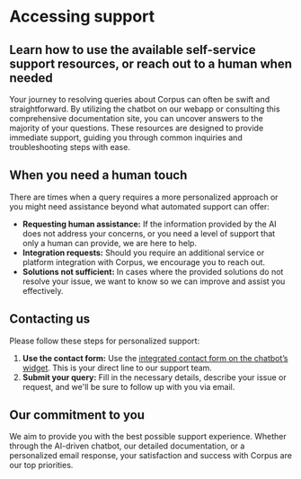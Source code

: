 # Accessing support
## Learn how to use the available self-service support resources, or reach out to a human when needed

Your journey to resolving queries about Corpus can often be swift and straightforward. By utilizing the chatbot on our webapp or consulting this comprehensive documentation site, you can uncover answers to the majority of your questions. These resources are designed to provide immediate support, guiding you through common inquiries and troubleshooting steps with ease.

## When you need a human touch

There are times when a query requires a more personalized approach or you might need assistance beyond what automated support can offer:

- **Requesting human assistance:** If the information provided by the AI does not address your concerns, or you need a level of support that only a human can provide, we are here to help.
- **Integration requests:** Should you require an additional service or platform integration with Corpus, we encourage you to reach out.
- **Solutions not sufficient:** In cases where the provided solutions do not resolve your issue, we want to know so we can improve and assist you effectively.

## Contacting us

Please follow these steps for personalized support:

1. **Use the contact form:** Use the <a href="&#109;ailt&#111;&#58;&#104;&#101;&#37;6C&#108;&#37;&#54;F%40c%6Fr%&#55;0%75%73&#37;2E%6&#51;&#37;6&#56;&#97;t" onclick="Corpus('show', 'contact'); return false">integrated contact form on the chatbot’s widget</a>. This is your direct line to our support team.
2. **Submit your query:** Fill in the necessary details, describe your issue or request, and we'll be sure to follow up with you via email.


## Our commitment to you

We aim to provide you with the best possible support experience. Whether through the AI-driven chatbot, our detailed documentation, or a personalized email response, your satisfaction and success with Corpus are our top priorities.
